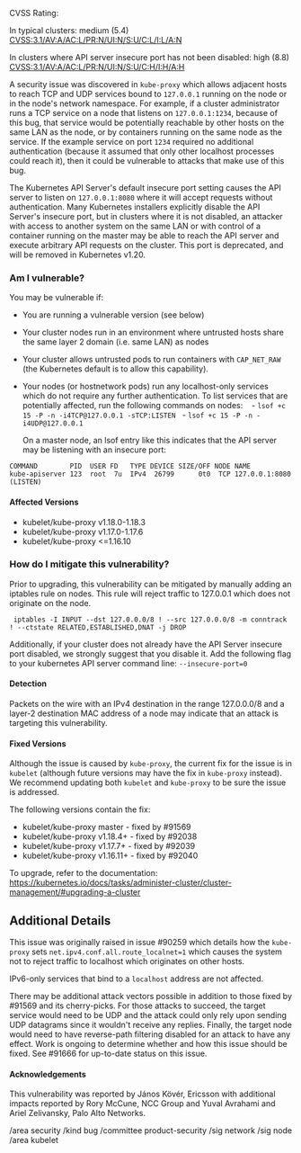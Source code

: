CVSS Rating:

In typical clusters: medium (5.4) [CVSS:3.1/AV:A/AC:L/PR:N/UI:N/S:U/C:L/I:L/A:N](https://www.first.org/cvss/calculator/3.1#CVSS:3.1/AV:A/AC:L/PR:N/UI:N/S:U/C:L/I:L/A:N)

In clusters where API server insecure port has not been disabled: high (8.8) [CVSS:3.1/AV:A/AC:L/PR:N/UI:N/S:U/C:H/I:H/A:H](https://www.first.org/cvss/calculator/3.1#CVSS:3.1/AV:A/AC:L/PR:N/UI:N/S:U/C:H/I:H/A:H)

A security issue was discovered in `kube-proxy` which allows adjacent hosts to reach TCP and UDP services bound to `127.0.0.1` running on the node or in the node's network namespace. For example, if a cluster administrator runs a TCP service on a node that listens on `127.0.0.1:1234`, because of this bug, that service would be potentially reachable by other hosts on the same LAN as the node, or by containers running on the same node as the service. If the example service on port `1234` required no additional authentication (because it assumed that only other localhost processes could reach it), then it could be vulnerable to attacks that make use of this bug.

The Kubernetes API Server's default insecure port setting causes the API server to listen on `127.0.0.1:8080` where it will accept requests without authentication. Many Kubernetes installers explicitly disable the API Server's insecure port, but in clusters where it is not disabled, an attacker with access to another system on the same LAN or with control of a container running on the master may be able to reach the API server and execute arbitrary API requests on the cluster. This port is deprecated, and will be removed in Kubernetes v1.20.

### Am I vulnerable?

You may be vulnerable if:

- You are running a vulnerable version (see below)
- Your cluster nodes run in an environment where untrusted hosts share the same layer 2 domain (i.e. same LAN) as nodes
- Your cluster allows untrusted pods to run containers with `CAP_NET_RAW` (the Kubernetes default is to allow this capability).
- Your nodes (or hostnetwork pods) run any localhost-only services which do not require any further authentication. To list services that are potentially affected, run the following commands on nodes:
    - `lsof +c 15 -P -n -i4TCP@127.0.0.1 -sTCP:LISTEN`
    - `lsof +c 15 -P -n -i4UDP@127.0.0.1`

    On a master node, an lsof entry like this indicates that the API server may be listening with an insecure port:

```
COMMAND        PID  USER FD   TYPE DEVICE SIZE/OFF NODE NAME
kube-apiserver 123  root  7u  IPv4  26799      0t0  TCP 127.0.0.1:8080 (LISTEN)
```

#### Affected Versions
- kubelet/kube-proxy v1.18.0-1.18.3
- kubelet/kube-proxy v1.17.0-1.17.6
- kubelet/kube-proxy <=1.16.10

### How do I mitigate this vulnerability?
Prior to upgrading, this vulnerability can be mitigated by manually adding an iptables rule on nodes. This rule will reject traffic to 127.0.0.1 which does not originate on the node.

` iptables -I INPUT --dst 127.0.0.0/8 ! --src 127.0.0.0/8 -m conntrack ! --ctstate RELATED,ESTABLISHED,DNAT -j DROP`

Additionally, if your cluster does not already have the API Server insecure port disabled, we strongly suggest that you disable it. Add the following flag to your kubernetes API server command line: `--insecure-port=0`
#### Detection
Packets on the wire with an IPv4 destination in the range 127.0.0.0/8 and a layer-2 destination MAC address of a node may indicate that an attack is targeting this vulnerability.

#### Fixed Versions
Although the issue is caused by `kube-proxy`, the current fix for the issue is in `kubelet` (although future versions may have the fix in `kube-proxy` instead). We recommend  updating both `kubelet` and `kube-proxy` to be sure the issue is addressed.

The following versions contain the fix:
  
- kubelet/kube-proxy master - fixed by #91569
- kubelet/kube-proxy v1.18.4+ - fixed by #92038
- kubelet/kube-proxy v1.17.7+ - fixed by #92039
- kubelet/kube-proxy v1.16.11+ - fixed by #92040

To upgrade, refer to the documentation: https://kubernetes.io/docs/tasks/administer-cluster/cluster-management/#upgrading-a-cluster


## Additional Details
This issue was originally raised in issue #90259 which details how the `kube-proxy` sets `net.ipv4.conf.all.route_localnet=1` which causes the system not to reject traffic to localhost which originates on other hosts.

IPv6-only services that bind to a `localhost` address are not affected. 

There may be additional attack vectors possible in addition to those fixed by #91569 and its cherry-picks. For those attacks to succeed, the target service would need to be UDP and the attack could only rely upon sending UDP datagrams since it wouldn't receive any replies. Finally, the target node would need to have reverse-path filtering disabled for an attack to have any effect. Work is ongoing to determine whether and how this issue should be fixed. See #91666 for up-to-date status on this issue.  

#### Acknowledgements
This vulnerability was reported by János Kövér, Ericsson with additional impacts reported by Rory McCune, NCC Group and Yuval Avrahami and Ariel Zelivansky, Palo Alto Networks.

/area security
/kind bug
/committee product-security
/sig network
/sig node
/area kubelet